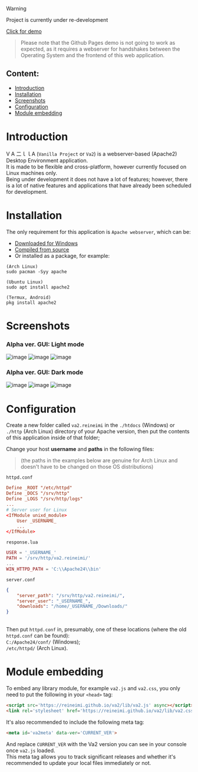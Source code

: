 > [!WARNING]
> Project is currently under re-development

[Click for demo](https://reineimi.github.io/va2/)
> Please note that the Github Pages demo is not going to work as expected, as it requires a webserver
> for handshakes between the Operating System and the frontend of this web application.

## Content:
- [Introduction](https://github.com/reineimi/va2/tree/main?tab=readme-ov-file#introduction)
- [Installation](https://github.com/reineimi/va2/tree/main?tab=readme-ov-file#installation)
- [Screenshots](https://github.com/reineimi/va2/tree/main?tab=readme-ov-file#screenshots)
- [Configuration](https://github.com/reineimi/va2/tree/main?tab=readme-ov-file#configuration)
- [Module embedding](https://github.com/reineimi/va2/tree/main?tab=readme-ov-file#module-embedding)

# Introduction
V A 二ｌｌA (`Vanilla Project` or `Va2`) is a webserver-based (Apache2) Desktop Environment application.<br>
It is made to be flexible and cross-platform, however currently focused on Linux machines only.<br>
Being under development it does not have a lot of features; however, there is a lot of native features and
applications that have already been scheduled for development.

# Installation
The only requirement for this application is `Apache webserver`, which can be:
- [Downloaded for Windows](https://www.apachelounge.com/download/)
- [Compiled from source](https://httpd.apache.org/download.cgi)
- Or installed as a package, for example:
```
(Arch Linux)
sudo pacman -Syy apache

(Ubuntu Linux)
sudo apt install apache2

(Termux, Android)
pkg install apache2
```

# Screenshots
### Alpha ver. GUI: Light mode
![image](https://github.com/reineimi/va2/assets/109428665/a7c1f508-bdc8-493c-8939-9e518f3cfe84)
![image](https://github.com/reineimi/va2/assets/109428665/0151d130-a53e-497f-845e-d521105f1700)
![image](https://github.com/reineimi/va2/assets/109428665/3e3462cc-6459-4913-8beb-f35ac5e06433)
### Alpha ver. GUI: Dark mode
![image](https://github.com/reineimi/va2/assets/109428665/8c4cf699-c194-4ee9-8034-1fedf2a01a3a)
![image](https://github.com/reineimi/va2/assets/109428665/5370bd6f-5151-4ab4-8159-c08ed4a8b503)
![image](https://github.com/reineimi/va2/assets/109428665/c85af16e-10e6-4d29-9e72-ae69bf6de56b)

# Configuration
Create a new folder called `va2.reineimi` in the `./htdocs` (Windows) or `./http` (Arch Linux) directory of your Apache version, then put the contents of this application inside of that folder;

Change your host **username** and **paths** in the following files:
> (the paths in the examples below are genuine for Arch Linux and doesn't have to be changed on those OS distributions)

`httpd.conf`
```conf
Define _ROOT "/etc/httpd"
Define _DOCS "/srv/http"
Define _LOGS "/srv/http/logs"
...
# Server user for Linux
<IfModule unixd_module>
	User _USERNAME_
	...
</IfModule>
```

`response.lua`
```lua
USER = '_USERNAME_'
PATH = '/srv/http/va2.reineimi/'
...
WIN_HTTPD_PATH = 'C:\\Apache24\\bin'
```

`server.conf`
```json
{
	"server_path": "/srv/http/va2.reineimi/",
	"server_user": "_USERNAME_",
	"downloads": "/home/_USERNAME_/Downloads/"
}
```

<br>Then put `httpd.conf` in, presumably, one of these locations (where the old `httpd.conf` can be found):<br>
`C:/Apache24/conf/` (Windows);<br>
`/etc/httpd/` (Arch Linux).

# Module embedding
To embed any library module, for example `va2.js` and `va2.css`, you only need to put the following in your `<head>` tag:
```html
<script src='https://reineimi.github.io/va2/lib/va2.js' async></script>
<link rel='stylesheet' href='https://reineimi.github.io/va2/lib/va2.css'>
```
It's also recommended to include the following meta tag:
```html
<meta id='va2meta' data-ver='CURRENT_VER'>
```
And replace `CURRENT_VER` with the Va2 version you can see in your console once `va2.js` loaded.<br>
This meta tag allows you to track significant releases and whether it's recommended to update your local files immediately or not.
